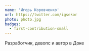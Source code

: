 ```yaml
---
name: 'Игорь Коровченко'
url: https://twitter.com/igsekor
photo: photo.jpg
badges:
  - first-contribution-small
---
```


Pазработчик, девопс и автор в Доке
